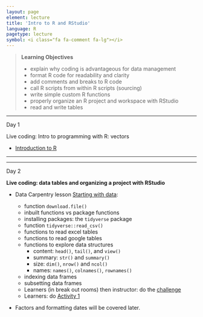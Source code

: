 ```yaml
---
layout: page
element: lecture
title: 'Intro to R and RStudio'
language: R
pagetype: lecture
symbol: <i class="fa fa-comment fa-lg"></i>
---
```


> **Learning Objectives**
>
> - explain why coding is advantageous for data management
> - format R code for readability and clarity
> - add comments and breaks to R code
> - call R scripts from within R scripts (sourcing)
> - write simple custom R functions
> - properly organize an R project and workspace with RStudio
> - read and write tables
>

---

Day 1

Live coding: Intro to programming with R: vectors

* [Introduction to R](http://www.datacarpentry.org/R-ecology-lesson/01-intro-to-r.html)

---
---

Day 2

**Live coding: data tables and organizing a project with RStudio**

* Data Carpentry lesson [Starting with data](http://www.datacarpentry.org/R-ecology-lesson/02-starting-with-data.html):
  - function `download.file()`
  - inbuilt functions vs package functions
  - installing packages: the `tidyverse` package
  - function `tidyverse::read_csv()`
  - functions to read excel tables
  - functions to read google tables
  - functions to explore data structures
    - content: `head()`, `tail()`, and `view()`
    - summary: `str()` and `summary()`
    - size: `dim()`, `nrow()` and `ncol()`
    - names: `names()`, `colnames()`, `rownames()`
  - indexing data frames
  - subsetting data frames
  - Learners (in break out rooms) then instructor: do the [challenge](https://datacarpentry.org/R-ecology-lesson/02-starting-with-data.html#Challenge12)
  - Learners: do [Activity 1](https://lunasare.github.io/data-science-research-biology/assignments/week2_activities/)

* Factors and formatting dates will be covered later.
